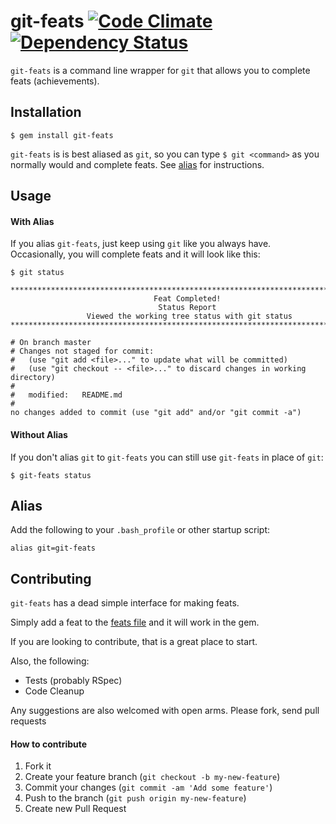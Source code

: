 # git-feats [![Code Climate](https://codeclimate.com/badge.png)](https://codeclimate.com/github/cknadler/git-feats) [![Dependency Status](https://gemnasium.com/cknadler/git-feats.png)](https://gemnasium.com/cknadler/git-feats) 

`git-feats` is a command line wrapper for `git` that allows you to complete feats (achievements).

## Installation

    $ gem install git-feats
    
`git-feats` is is best aliased as `git`, so you can type `$ git <command>` as you normally would and complete feats. See [alias](#alias) for instructions.

## Usage

#### With Alias

If you alias `git-feats`, just keep using `git` like you always have. Occasionally, you will complete feats and it will look like this:

```
$ git status

********************************************************************************
                                Feat Completed!                                 
                                 Status Report                                  
                 Viewed the working tree status with git status                 
********************************************************************************

# On branch master
# Changes not staged for commit:
#   (use "git add <file>..." to update what will be committed)
#   (use "git checkout -- <file>..." to discard changes in working directory)
#
#	modified:   README.md
#
no changes added to commit (use "git add" and/or "git commit -a")

```

#### Without Alias

If you don't alias `git` to `git-feats` you can still use `git-feats` in place of `git`:

```
$ git-feats status
```

## Alias

Add the following to your `.bash_profile` or other startup script:

```
alias git=git-feats
```

## Contributing

`git-feats` has a dead simple interface for making feats. 

Simply add a feat to the [feats file][feats-file] and it will work in the gem.

If you are looking to contribute, that is a great place to start.

Also, the following:

* Tests (probably RSpec)
* Code Cleanup

Any suggestions are also welcomed with open arms. Please fork, send pull requests

#### How to contribute

1. Fork it
2. Create your feature branch (`git checkout -b my-new-feature`)
3. Commit your changes (`git commit -am 'Add some feature'`)
4. Push to the branch (`git push origin my-new-feature`)
5. Create new Pull Request

[feats-file]: https://github.com/cknadler/git-feats/blob/master/lib/git-feats/feats/feats.yml